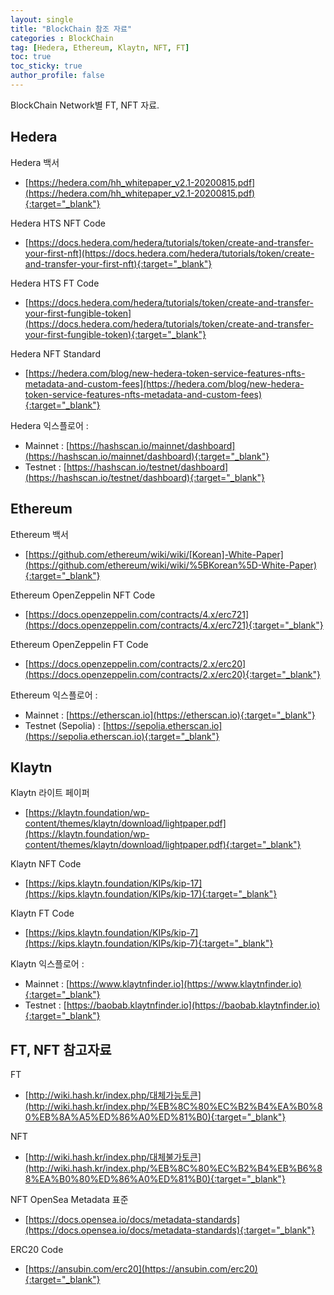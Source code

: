 ```yaml
---
layout: single
title: "BlockChain 참조 자료"
categories : BlockChain
tag: [Hedera, Ethereum, Klaytn, NFT, FT]
toc: true
toc_sticky: true
author_profile: false
---
```


BlockChain Network별 FT, NFT 자료.

## Hedera
 
Hedera 백서
- [https://hedera.com/hh_whitepaper_v2.1-20200815.pdf](https://hedera.com/hh_whitepaper_v2.1-20200815.pdf){:target="_blank"}

Hedera HTS NFT Code
- [https://docs.hedera.com/hedera/tutorials/token/create-and-transfer-your-first-nft](https://docs.hedera.com/hedera/tutorials/token/create-and-transfer-your-first-nft){:target="_blank"}

Hedera HTS FT Code
- [https://docs.hedera.com/hedera/tutorials/token/create-and-transfer-your-first-fungible-token](https://docs.hedera.com/hedera/tutorials/token/create-and-transfer-your-first-fungible-token){:target="_blank"}

Hedera NFT Standard
- [https://hedera.com/blog/new-hedera-token-service-features-nfts-metadata-and-custom-fees](https://hedera.com/blog/new-hedera-token-service-features-nfts-metadata-and-custom-fees){:target="_blank"}

Hedera 익스플로어 :
- Mainnet : [https://hashscan.io/mainnet/dashboard](https://hashscan.io/mainnet/dashboard){:target="_blank"}
- Testnet : [https://hashscan.io/testnet/dashboard](https://hashscan.io/testnet/dashboard){:target="_blank"}


## Ethereum

Ethereum 백서
- [https://github.com/ethereum/wiki/wiki/[Korean]-White-Paper](https://github.com/ethereum/wiki/wiki/%5BKorean%5D-White-Paper){:target="_blank"}  

Ethereum OpenZeppelin NFT Code
- [https://docs.openzeppelin.com/contracts/4.x/erc721](https://docs.openzeppelin.com/contracts/4.x/erc721){:target="_blank"}

Ethereum OpenZeppelin FT Code
- [https://docs.openzeppelin.com/contracts/2.x/erc20](https://docs.openzeppelin.com/contracts/2.x/erc20){:target="_blank"}

Ethereum 익스플로어 :       
- Mainnet : [https://etherscan.io](https://etherscan.io){:target="_blank"}
- Testnet (Sepolia) : [https://sepolia.etherscan.io](https://sepolia.etherscan.io){:target="_blank"}


## Klaytn

Klaytn 라이트 페이퍼
- [https://klaytn.foundation/wp-content/themes/klaytn/download/lightpaper.pdf](https://klaytn.foundation/wp-content/themes/klaytn/download/lightpaper.pdf){:target="_blank"}

Klaytn NFT Code
- [https://kips.klaytn.foundation/KIPs/kip-17](https://kips.klaytn.foundation/KIPs/kip-17){:target="_blank"}

Klaytn FT Code
- [https://kips.klaytn.foundation/KIPs/kip-7](https://kips.klaytn.foundation/KIPs/kip-7){:target="_blank"} 

Klaytn 익스플로어 : 
- Mainnet : [https://www.klaytnfinder.io](https://www.klaytnfinder.io){:target="_blank"}
- Testnet : [https://baobab.klaytnfinder.io](https://baobab.klaytnfinder.io){:target="_blank"}


## FT, NFT  참고자료 

FT
- [http://wiki.hash.kr/index.php/대체가능토큰](http://wiki.hash.kr/index.php/%EB%8C%80%EC%B2%B4%EA%B0%80%EB%8A%A5%ED%86%A0%ED%81%B0){:target="_blank"}

NFT
- [http://wiki.hash.kr/index.php/대체불가토큰](http://wiki.hash.kr/index.php/%EB%8C%80%EC%B2%B4%EB%B6%88%EA%B0%80%ED%86%A0%ED%81%B0){:target="_blank"}

NFT OpenSea Metadata 표준
- [https://docs.opensea.io/docs/metadata-standards](https://docs.opensea.io/docs/metadata-standards){:target="_blank"}

ERC20 Code
- [https://ansubin.com/erc20](https://ansubin.com/erc20){:target="_blank"}
